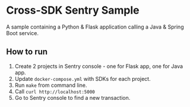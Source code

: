 # Cross-SDK Sentry Sample

A sample containing a Python & Flask application calling a Java & Spring Boot service.

## How to run

1. Create 2 projects in Sentry console - one for Flask app, one for Java app.
2. Update `docker-compose.yml` with SDKs for each project.
3. Run `make` from command line.
4. Call `curl http://localhost:5000`
5. Go to Sentry console to find a new transaction.
